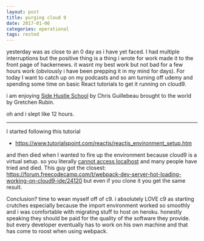 ```yaml
---
layout: post
title: purging cloud 9
date: 2017-01-06
categories: operational
tags: rested
---
```


yesterday was as close to an 0 day as i have yet faced. I had multiple interruptions but the positive thing is a thing i wrote for work made it to the front page of hackernews. it wasnt my best work but not bad for a few hours work (obviously i have been prepping it in my mind for days). For today I want to catch up on my podcasts and so am turning off udemy and spending some time on basic React tutorials to get it running on cloud9.

i am enjoying [Side Hustle School](http://sidehustleschool.com/) by Chris Guillebeau brought to the world by Gretchen Rubin.

oh and i slept like 12 hours. 

---

I started following this tutorial

- <https://www.tutorialspoint.com/reactjs/reactjs_environment_setup.htm>

and then died when I wanted to fire up the environment because cloud9 is a virtual setup. so you literally [cannot access localhost](https://community.c9.io/t/getting-webpack-dev-server-to-run-in-cloud9/12731) and many people have tried and died. This guy got the closest: <https://forum.freecodecamp.com/t/webpack-dev-server-hot-loading-working-on-cloud9-ide/24120> but even if you clone it you get the same result.

Conclusion? time to wean myself off of c9. i absolutely LOVE c9 as starting crutches especially because the import environment worked so smoothly and i was comfortable with migrating stuff to host on heroku. honestly speaking they should be paid for the quality of the software they provide. but every developer eventually has to work on his own machine and that has come to roost when using webpack. 
